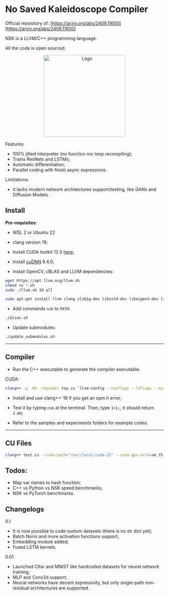 # No Saved Kaleidoscope Compiler

Official repository of: [https://arxiv.org/abs/2409.11600](https://arxiv.org/abs/2409.11600)

NSK is a LLVM/C++ programming language. 

All the code is open sourced.


<div align="center">
  <img src="assets/kaleidoscope.jpg" alt="Logo" width="260" height="260">
</div>

Features: 
- 100% jitted interpreter (no function nor loop recompiling);
- Trains ResNets and LSTMs;
- Automatic differentiation;
- Parallel coding with finish async expressions.

Limitations:
- It lacks modern network architectures support/testing, like GANs and Diffusion Models.

## Install

**Pre-requisites**:

- WSL 2 or Ubuntu 22

- clang version 19;

- Install CUDA toolkit 12.0 [here](https://developer.nvidia.com/cuda-12-0-0-download-archive?target_os=Linux&target_arch=x86_64&Distribution=WSL-Ubuntu&target_version=2.0&target_type=deb_local);

- Install [cuDNN](https://developer.nvidia.com/cudnn-downloads) 9.4.0;

- Install OpenCV, cBLAS and LLVM dependencies:
  
```bash
wget https://apt.llvm.org/llvm.sh
chmod +x *.sh
sudo ./llvm.sh 19 all

sudo apt-get install llvm clang zlib1g-dev libzstd-dev libeigen3-dev libopencv-dev
```
- Add commands `nsk` to `PATH`:

```bash
./alias.sh
```

- Update submodules:

```bash
./update_submodules.sh
```

---

## Compiler

- Run the C++ executable to generate the compiler executable.

CUDA:
```bash
clang++ -g -O3 -rdynamic toy.cu `llvm-config --cxxflags --ldflags --system-libs --libs core orcjit native` --cuda-path="/usr/local/cuda-12.1" --cuda-gpu-arch=sm_89 -L"/usr/local/cuda-12.1/lib64" -I"/usr/local/cuda-12.1/include" -I/usr/include/eigen3 -lcudart_static -lcublas -lcublasLt -ldl -lrt -pthread -D_ALLOW_COMPILER_AND_STL_VERSION_MISMATCH -flto -finline-functions -funroll-loops -lcudnn -lopencv_imgcodecs -lopencv_imgproc -lopencv_core -w -o bin/nsk
```
- Install and use clang++-19 if you get an opm.h error;

- Test it by typing `nsk` at the terminal. Then, type `1+1;`, it should return `2.00`;

- Refer to the samples and experiments folders for example codes.

---

## CU Files

```bash
clang++ test.cu --cuda-path="/usr/local/cuda-12" --cuda-gpu-arch=sm_75 -L"/usr/local/cuda-12/lib64" -lcudart_static -lcublas -lcublasLt -ldl -lrt -pthread -D_ALLOW_COMPILER_AND_STL_VERSION_MISMATCH -w
```


## Todos:

- Map var names to hash function;
- C++ vs Python vs NSK speed benchmarks;
- NSK vs PyTorch benchmarks.


## Changelogs

0.1
  - It is now possible to code custom datasets (there is no str dict yet);
  - Batch Norm and more activation functions support;
  - Embedding module added;
  - Fused LSTM kernels.

0.01
  - Launched Cifar and MNIST like hardcoded datasets for neural network training;
  - MLP and Conv2d support;
  - Neural networks have decent expressivity, but only single-path non-residual architectures are supported.

